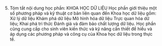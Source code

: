 5. Tóm tắt nội dung học phần: KHOA HỌC DỮ LIỆU
Học phần giới thiệu một số phương pháp và kỹ thuật cơ bản liên quan đến
Khoa học dữ liệu gồm: Xử lý dữ liệu Khám phá dữ liệu Mô hình hóa dữ
liệu Trực quan hóa dữ liệu; Khai phá tri thức Đánh giá và đảm bảo chất
lượng dữ liệu. Học phần cũng cung cấp cho sinh viên kiến thức và kỹ năng
cần thiết để hiểu và áp dụng các phương pháp và công cụ của Khoa học dữ
liệu trong thực tế.
